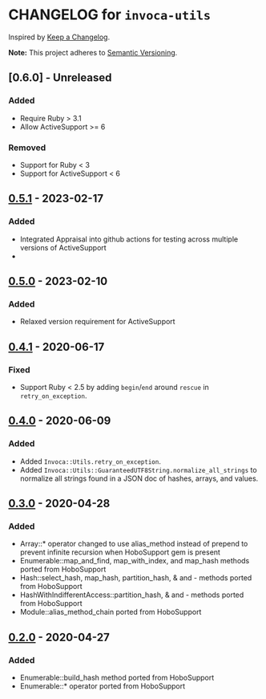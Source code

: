 # CHANGELOG for `invoca-utils`

Inspired by [Keep a Changelog](https://keepachangelog.com/en/1.0.0/).

**Note:** This project adheres to [Semantic Versioning](https://semver.org/spec/v2.0.0.html).

## [0.6.0] - Unreleased
### Added
- Require Ruby > 3.1
- Allow ActiveSupport >= 6
### Removed
- Support for Ruby < 3
- Support for ActiveSupport < 6

## [0.5.1] - 2023-02-17
### Added
- Integrated Appraisal into github actions for testing across multiple versions of ActiveSupport
- 
## [0.5.0] - 2023-02-10
### Added
- Relaxed version requirement for ActiveSupport 

## [0.4.1] - 2020-06-17
### Fixed
- Support Ruby < 2.5 by adding `begin`/`end` around `rescue` in `retry_on_exception`. 

## [0.4.0] - 2020-06-09
### Added
- Added `Invoca::Utils.retry_on_exception`.
- Added `Invoca::Utils::GuaranteedUTF8String.normalize_all_strings` to normalize
  all strings found in a JSON doc of hashes, arrays, and values.

## [0.3.0] - 2020-04-28
### Added
- Array::* operator changed to use alias_method instead of prepend to prevent infinite recursion when HoboSupport gem is present
- Enumerable::map_and_find, map_with_index, and map_hash methods ported from HoboSupport
- Hash::select_hash, map_hash, partition_hash, & and - methods ported from HoboSupport
- HashWithIndifferentAccess::partition_hash, & and - methods ported from HoboSupport
- Module::alias_method_chain ported from HoboSupport

## [0.2.0] - 2020-04-27
### Added
- Enumerable::build_hash method ported from HoboSupport
- Enumerable::* operator ported from HoboSupport

[0.5.1]: https://github.com/Invoca/invoca-utils/compare/v0.5.0...v0.5.1
[0.5.0]: https://github.com/Invoca/invoca-utils/compare/v0.4.1...v0.5.0
[0.4.1]: https://github.com/Invoca/invoca-utils/compare/v0.4.0...v0.4.1
[0.4.0]: https://github.com/Invoca/invoca-utils/compare/v0.3.0...v0.4.0
[0.3.0]: https://github.com/Invoca/invoca-utils/compare/v0.2.0...v0.3.0
[0.2.0]: https://github.com/Invoca/invoca-utils/compare/v0.1.1...v0.2.0
